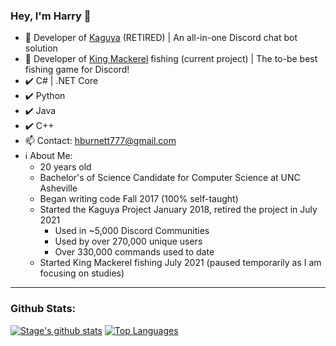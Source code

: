 ### Hey, I'm Harry 👋

- 🔭 Developer of [Kaguya](https://github.com/kaguyabot/Kaguya) (RETIRED) | An all-in-one Discord chat bot solution
- 🎣 Developer of [King Mackerel](https://github.com/stageosu/king-mackerel) fishing (current project) | The to-be best fishing game for Discord!
- ✔️ C# | .NET Core
- ✔️ Python
- ✔️ Java
- ✔️ C++
- 📫 Contact: hburnett777@gmail.com
- ℹ About Me:
    - 20 years old
    - Bachelor's of Science Candidate for Computer Science at UNC Asheville
    - Began writing code Fall 2017 (100% self-taught)
    - Started the Kaguya Project January 2018, retired the project in July 2021
        - Used in ~5,000 Discord Communities
        - Used by over 270,000 unique users
        - Over 330,000 commands used to date
    - Started King Mackerel fishing July 2021 (paused temporarily as I am focusing on studies)
---
### Github Stats:
[![Stage's github stats](https://github-readme-stats.vercel.app/api?username=stageosu&count_private=true&show_icons=true&theme=radical)](https://github.com/anuraghazra/github-readme-stats)
[![Top Languages](https://github-readme-stats.vercel.app/api/top-langs/?username=stageosu&theme=radical)](https://github.com/anuraghazra/github-readme-stats)
